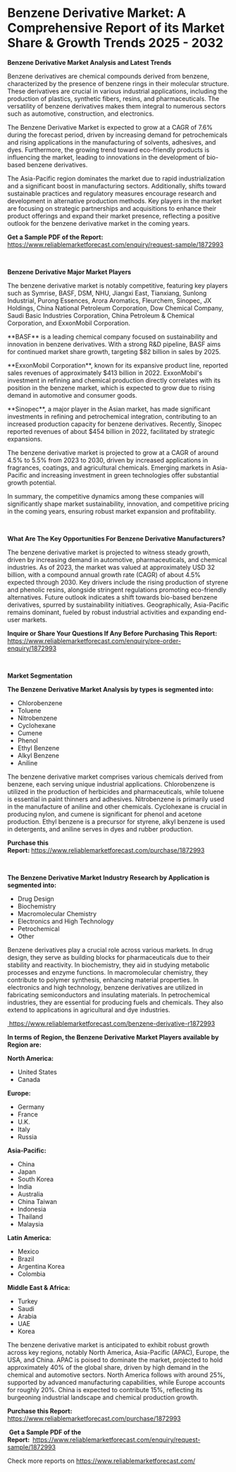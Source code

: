 <p><h1>Benzene Derivative Market: A Comprehensive Report of its Market Share & Growth Trends 2025 - 2032</h1></p><p><strong>Benzene Derivative Market Analysis and Latest Trends</strong></p>
<p><p>Benzene derivatives are chemical compounds derived from benzene, characterized by the presence of benzene rings in their molecular structure. These derivatives are crucial in various industrial applications, including the production of plastics, synthetic fibers, resins, and pharmaceuticals. The versatility of benzene derivatives makes them integral to numerous sectors such as automotive, construction, and electronics.</p><p>The Benzene Derivative Market is expected to grow at a CAGR of 7.6% during the forecast period, driven by increasing demand for petrochemicals and rising applications in the manufacturing of solvents, adhesives, and dyes. Furthermore, the growing trend toward eco-friendly products is influencing the market, leading to innovations in the development of bio-based benzene derivatives. </p><p>The Asia-Pacific region dominates the market due to rapid industrialization and a significant boost in manufacturing sectors. Additionally, shifts toward sustainable practices and regulatory measures encourage research and development in alternative production methods. Key players in the market are focusing on strategic partnerships and acquisitions to enhance their product offerings and expand their market presence, reflecting a positive outlook for the benzene derivative market in the coming years.</p></p>
<p><strong>Get a Sample PDF of the Report:&nbsp;</strong> <a href="https://www.reliablemarketforecast.com/enquiry/request-sample/1872993?utm_campaign=2307&utm_medium=2&utm_source=Github&utm_content=ia&utm_term=31032025&utm_id=benzene-derivative">https://www.reliablemarketforecast.com/enquiry/request-sample/1872993</a></p>
<p>&nbsp;</p>
<p><strong>Benzene Derivative Major Market Players</strong></p>
<p><p>The benzene derivative market is notably competitive, featuring key players such as Symrise, BASF, DSM, NHU, Jiangxi East, Tianxiang, Sunlong Industrial, Purong Essences, Arora Aromatics, Fleurchem, Sinopec, JX Holdings, China National Petroleum Corporation, Dow Chemical Company, Saudi Basic Industries Corporation, China Petroleum & Chemical Corporation, and ExxonMobil Corporation.</p><p>**BASF** is a leading chemical company focused on sustainability and innovation in benzene derivatives. With a strong R&D pipeline, BASF aims for continued market share growth, targeting $82 billion in sales by 2025. </p><p>**ExxonMobil Corporation**, known for its expansive product line, reported sales revenues of approximately $413 billion in 2022. ExxonMobil's investment in refining and chemical production directly correlates with its position in the benzene market, which is expected to grow due to rising demand in automotive and consumer goods.</p><p>**Sinopec**, a major player in the Asian market, has made significant investments in refining and petrochemical integration, contributing to an increased production capacity for benzene derivatives. Recently, Sinopec reported revenues of about $454 billion in 2022, facilitated by strategic expansions.</p><p>The benzene derivative market is projected to grow at a CAGR of around 4.5% to 5.5% from 2023 to 2030, driven by increased applications in fragrances, coatings, and agricultural chemicals. Emerging markets in Asia-Pacific and increasing investment in green technologies offer substantial growth potential. </p><p>In summary, the competitive dynamics among these companies will significantly shape market sustainability, innovation, and competitive pricing in the coming years, ensuring robust market expansion and profitability.</p></p>
<p>&nbsp;</p>
<p><strong>What Are The Key Opportunities For Benzene Derivative Manufacturers?</strong></p>
<p><p>The benzene derivative market is projected to witness steady growth, driven by increasing demand in automotive, pharmaceuticals, and chemical industries. As of 2023, the market was valued at approximately USD 32 billion, with a compound annual growth rate (CAGR) of about 4.5% expected through 2030. Key drivers include the rising production of styrene and phenolic resins, alongside stringent regulations promoting eco-friendly alternatives. Future outlook indicates a shift towards bio-based benzene derivatives, spurred by sustainability initiatives. Geographically, Asia-Pacific remains dominant, fueled by robust industrial activities and expanding end-user markets.</p></p>
<p><strong>Inquire or Share Your Questions If Any Before Purchasing This Report:</strong> <a href="https://www.reliablemarketforecast.com/enquiry/pre-order-enquiry/1872993?utm_campaign=2307&utm_medium=2&utm_source=Github&utm_content=ia&utm_term=31032025&utm_id=benzene-derivative">https://www.reliablemarketforecast.com/enquiry/pre-order-enquiry/1872993</a></p>
<p>&nbsp;</p>
<p><strong>Market Segmentation</strong></p>
<p><strong>The Benzene Derivative Market Analysis by types is segmented into:</strong></p>
<p><ul><li>Chlorobenzene</li><li>Toluene</li><li>Nitrobenzene</li><li>Cyclohexane</li><li>Cumene</li><li>Phenol</li><li>Ethyl Benzene</li><li>Alkyl Benzene</li><li>Aniline</li></ul></p>
<p><p>The benzene derivative market comprises various chemicals derived from benzene, each serving unique industrial applications. Chlorobenzene is utilized in the production of herbicides and pharmaceuticals, while toluene is essential in paint thinners and adhesives. Nitrobenzene is primarily used in the manufacture of aniline and other chemicals. Cyclohexane is crucial in producing nylon, and cumene is significant for phenol and acetone production. Ethyl benzene is a precursor for styrene, alkyl benzene is used in detergents, and aniline serves in dyes and rubber production.</p></p>
<p><strong>Purchase this Report:&nbsp;</strong><a href="https://www.reliablemarketforecast.com/purchase/1872993?utm_campaign=2307&utm_medium=2&utm_source=Github&utm_content=ia&utm_term=31032025&utm_id=benzene-derivative">https://www.reliablemarketforecast.com/purchase/1872993</a></p>
<p>&nbsp;</p>
<p><strong>The Benzene Derivative Market Industry Research by Application is segmented into:</strong></p>
<p><ul><li>Drug Design</li><li>Biochemistry</li><li>Macromolecular Chemistry</li><li>Electronics and High Technology</li><li>Petrochemical</li><li>Other</li></ul></p>
<p><p>Benzene derivatives play a crucial role across various markets. In drug design, they serve as building blocks for pharmaceuticals due to their stability and reactivity. In biochemistry, they aid in studying metabolic processes and enzyme functions. In macromolecular chemistry, they contribute to polymer synthesis, enhancing material properties. In electronics and high technology, benzene derivatives are utilized in fabricating semiconductors and insulating materials. In petrochemical industries, they are essential for producing fuels and chemicals. They also extend to applications in agricultural and dye industries.</p></p>
<p><a href="https://www.reliablemarketforecast.com/benzene-derivative-r1872993?utm_campaign=2307&utm_medium=2&utm_source=Github&utm_content=ia&utm_term=31032025&utm_id=benzene-derivative">&nbsp;https://www.reliablemarketforecast.com/benzene-derivative-r1872993</a></p>
<p><strong>In terms of Region, the Benzene Derivative Market Players available by Region are:</strong></p>
<p>
    <p> <strong> North America: </strong>
        <ul>
            <li>United States</li>
            <li>Canada</li>
        </ul>
        </p> 
    <p> <strong> Europe: </strong>
        <ul>
            <li>Germany</li>
            <li>France</li>
            <li>U.K.</li>
            <li>Italy</li>
            <li>Russia</li>
        </ul>
        </p> 
    <p> <strong> Asia-Pacific: </strong>
        <ul>
            <li>China</li>
            <li>Japan</li>
            <li>South Korea</li>
            <li>India</li>
            <li>Australia</li>
            <li>China Taiwan</li>
            <li>Indonesia</li>
            <li>Thailand</li>
            <li>Malaysia</li>
        </ul>
        </p> 
    <p> <strong> Latin America: </strong>
        <ul>
            <li>Mexico</li>
            <li>Brazil</li>
            <li>Argentina Korea</li>
            <li>Colombia</li>
        </ul>
        </p> 
    <p> <strong> Middle East & Africa: </strong>
        <ul>
            <li>Turkey</li>
            <li>Saudi</li>
            <li>Arabia</li>
            <li>UAE</li>
            <li>Korea</li>
        </ul>
    </p>
    </p>
<p><p>The benzene derivative market is anticipated to exhibit robust growth across key regions, notably North America, Asia-Pacific (APAC), Europe, the USA, and China. APAC is poised to dominate the market, projected to hold approximately 40% of the global share, driven by high demand in the chemical and automotive sectors. North America follows with around 25%, supported by advanced manufacturing capabilities, while Europe accounts for roughly 20%. China is expected to contribute 15%, reflecting its burgeoning industrial landscape and chemical production growth.</p></p>
<p><strong>Purchase this Report: </strong><a href="https://www.reliablemarketforecast.com/purchase/1872993?utm_campaign=2307&utm_medium=2&utm_source=Github&utm_content=ia&utm_term=31032025&utm_id=benzene-derivative">https://www.reliablemarketforecast.com/purchase/1872993</a></p>
<p>&nbsp;<strong>Get a Sample PDF of the Report:&nbsp;&nbsp;</strong><a href="https://www.reliablemarketforecast.com/enquiry/request-sample/1872993?utm_campaign=2307&utm_medium=2&utm_source=Github&utm_content=ia&utm_term=31032025&utm_id=benzene-derivative">https://www.reliablemarketforecast.com/enquiry/request-sample/1872993</a></p>
<p><strong></strong></p>
<p>Check more reports on <a href="https://www.reliablemarketforecast.com/?utm_campaign=2307&utm_medium=2&utm_source=Github&utm_content=ia&utm_term=31032025&utm_id=benzene-derivative">https://www.reliablemarketforecast.com/</a></p>